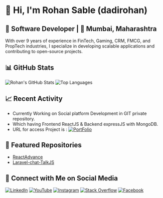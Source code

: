 # 👋 Hi, I'm Rohan Sable (dadirohan)

## 💼 Software Developer | 📍 Mumbai, Maharashtra

With over 9 years of experience in FinTech, Gaming, CRM, FMCG, and PropTech industries, I specialize in developing scalable applications and contributing to open-source projects.

## 📊 GitHub Stats
![Rohan's GitHub Stats](https://github-readme-stats.vercel.app/api?username=dadirohan&show_icons=true&hide_title=true&count_private=true&theme=radical)
![Top Languages](https://github-readme-stats.vercel.app/api/top-langs/?username=dadirohan&layout=compact&theme=radical)

## 📈 Recent Activity
- Currently Working on Social platform Development in GIT private repository.
- Which having Frontend ReactJS & Backend expressJS with MongoDB.
- URL for access Project is : [![PortFolio](https://img.shields.io/badge/PortFolio-rohansable-purple)](https://rohansable.hstn.me)

## 📌 Featured Repositories
- [ReactAdvance](https://github.com/dadiRohan/ReactAdvance)
- [Laravel-chat-TalkJS](https://github.com/dadiRohan/Laravel-chat-TalkJS)

## 📱 Connect with Me on Social Media
[![LinkedIn](https://img.shields.io/badge/LinkedIn-rohansable13-blue)](https://www.linkedin.com/in/rohansable13)
[![YouTube](https://img.shields.io/badge/YouTube-Rohan%20Explorer-red)](https://www.youtube.com/@rohanexplorer7139)
[![Instagram](https://img.shields.io/badge/Instagram-sablerohan61-blue)](https://www.instagram.com/sablerohan61)
[![Stack Overflow](https://img.shields.io/badge/Stack%20Overflow-Rohan%20Sable-yellow)](https://stackoverflow.com/users/10110047/rohan-sable)
[![Facebook](https://img.shields.io/badge/Facebook-sablerohan61-green)](https://www.facebook.com/sablerohan61)
